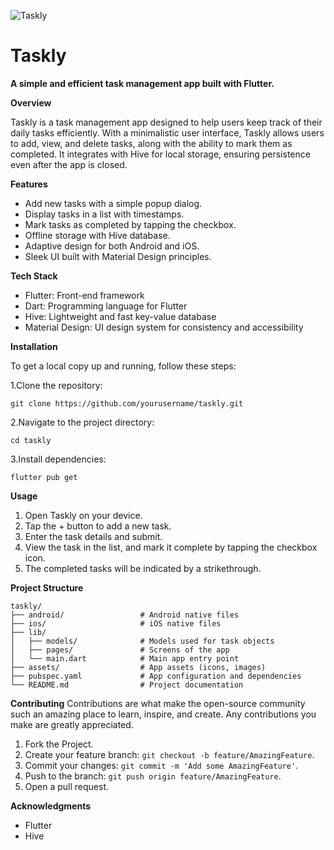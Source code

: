 ![Taskly](https://github.com/user-attachments/assets/8eda1375-d54b-4912-baeb-9a91e847cf5d)


# Taskly
**A simple and efficient task management app built with Flutter.**

**Overview**

Taskly is a task management app designed to help users keep track of their daily tasks efficiently. With a minimalistic user interface, Taskly allows users to add, view, and delete tasks, along with the ability to mark them as completed. It integrates with Hive for local storage, ensuring persistence even after the app is closed.

**Features**
* Add new tasks with a simple popup dialog.
* Display tasks in a list with timestamps.
* Mark tasks as completed by tapping the checkbox.
* Offline storage with Hive database.
* Adaptive design for both Android and iOS.
* Sleek UI built with Material Design principles.
  
**Tech Stack**
* Flutter: Front-end framework
* Dart: Programming language for Flutter
* Hive: Lightweight and fast key-value database
* Material Design: UI design system for consistency and accessibility
  
**Installation**

To get a local copy up and running, follow these steps:

1.Clone the repository:
```
git clone https://github.com/yourusername/taskly.git
```
2.Navigate to the project directory:
```
cd taskly
```
3.Install dependencies:
```
flutter pub get
```
**Usage**
1. Open Taskly on your device.
2. Tap the + button to add a new task.
3. Enter the task details and submit.
4. View the task in the list, and mark it complete by tapping the checkbox icon.
5. The completed tasks will be indicated by a strikethrough.

**Project Structure**
```
taskly/
├── android/                 # Android native files
├── ios/                     # iOS native files
├── lib/
│   ├── models/              # Models used for task objects
│   ├── pages/               # Screens of the app
│   └── main.dart            # Main app entry point
├── assets/                  # App assets (icons, images)
├── pubspec.yaml             # App configuration and dependencies
└── README.md                # Project documentation
```
**Contributing**
Contributions are what make the open-source community such an amazing place to learn, inspire, and create. Any contributions you make are greatly appreciated.

1. Fork the Project.
2. Create your feature branch: `git checkout -b feature/AmazingFeature`.
3. Commit your changes: `git commit -m 'Add some AmazingFeature'`.
4. Push to the branch: `git push origin feature/AmazingFeature`.
5. Open a pull request.

**Acknowledgments**
* Flutter
* Hive

